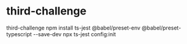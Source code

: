 # third-challenge
third-challenge
npm install ts-jest @babel/preset-env @babel/preset-typescript --save-dev
npx ts-jest config:init
